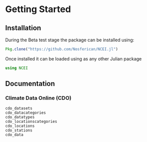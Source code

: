 # Getting Started

## Installation

During the Beta test stage the package can be installed using:
```julia
Pkg.clone("https://github.com/Nosferican/NCEI.jl")
```

Once installed it can be loaded using as any other Julian package
```julia
using NCEI
```

## Documentation

### Climate Data Online (CDO)

```@docs
cdo_datasets
cdo_datacategories
cdo_datatypes
cdo_locationscategories
cdo_locations
cdo_stations
cdo_data
```
